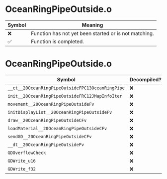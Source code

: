 # OceanRingPipeOutside.o
| Symbol | Meaning 
| ------------- | ------------- 
| :x: | Function has not yet been started or is not matching. 
| :white_check_mark: | Function is completed. 


# OceanRingPipeOutside.o
| Symbol | Decompiled? |
| ------------- | ------------- |
| `__ct__20OceanRingPipeOutsideFPC13OceanRingPipe` | :x: |
| `init__20OceanRingPipeOutsideFRC12JMapInfoIter` | :x: |
| `movement__20OceanRingPipeOutsideFv` | :x: |
| `initDisplayList__20OceanRingPipeOutsideFv` | :x: |
| `draw__20OceanRingPipeOutsideCFv` | :x: |
| `loadMaterial__20OceanRingPipeOutsideCFv` | :x: |
| `sendGD__20OceanRingPipeOutsideCFv` | :x: |
| `__dt__20OceanRingPipeOutsideFv` | :x: |
| `GDOverflowCheck` | :x: |
| `GDWrite_u16` | :x: |
| `GDWrite_f32` | :x: |

